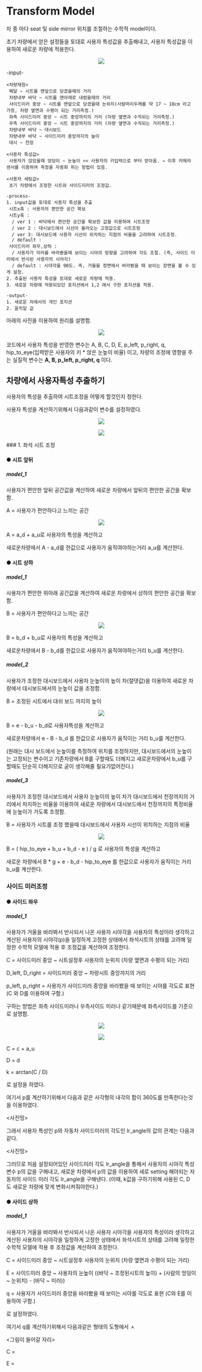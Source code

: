 # Transform Model

차 종 마다 seat 및 side mirror 위치를 조절하는 수학적 model이다.

초기 차량에서 얻은 설정들을 토대로 사용자 특성값을 추출해내고, 사용자 특성값을 이용하여 새로운 차량에 적용한다.

<p align="center"><img src="img\sequence.JPG"></p>
    -input-
    
    <차량재원>
     페달 ~ 시트를 맨앞으로 당겼을때의 거리
     차량내부 바닥 ~ 시트를 맨아래로 내렸을때의 거리
     사이드미러 중앙 ~ 시트를 맨앞으로 당겼을때 눈위치(사람머리두께를 약 17 ~ 18cm 라고 가정, 차량 옆면과 수평이 되는 거리측정.)
     좌측 사이드미러 중앙 ~ 시트 중앙까지의 거리 (차량 옆면과 수직되는 거리측정.)
     우측 사이드미러 중앙 ~ 시트 중앙까지의 거리 (차량 옆면과 수직되는 거리측정.)
     차량내부 바닥 ~ 대시보드
     차량내부 바닥 ~ 사이드미러 중앙까지의 높이
     대시 ~ 천장
    
    <사용자 특성값>
     사용자가 앉았을때 엉덩이 ~ 눈높이 << 사용자의 키입력으로 부터 받아옴. → 이후 카메라 센서를 이용하여 측정을 자동화 하는 방법이 있음.
    
    <사용자 세팅값>
     초기 차량에서 조정한 시트와 사이드미러의 조정값.
     
    -process-
    1. input값을 토대로 사용자 특성을 추출
     시트x축 : 사용자의 편안한 공간 확보
     시트y축 : 
      / ver 1 : 바닥에서 편안한 공간을 확보한 값을 이용하여 시트조정
      / ver 2 : 대시보드에서 시선이 올라오는 고정값으로 시트조정 
      / ver 3: 대시보드에 사용자 시선이 위치하는 지점의 비율을 고려하여 시트조정.
      / default : 
     사이드미러 좌우,상하 : 
      / 사용자가 미러를 바라봤을때 보이는 시야의 방향을 고려하여 각도 조절. (즉, 사이드 미러에서 반사된 사용자의 시야각)
      / default : 시야각을 90도. 즉, 거울을 정면에서 바라봤을 때 보이는 장면을 볼 수 있게 설정.
    2. 추출된 사용자 특성을 토대로 새로운 차량에 적용.
    3. 새로운 차량에 적용되있던 포지션에서 1,2 에서 구한 포지션을 적용.
    
    -output-
    1. 새로운 차에서의 개인 포지션
    2. 움직일 값



아래의 사진을 이용하여 원리를 설명함.

<p align="center"><img src="img\introduce_position.JPG"></p>




코드에서 사용자 특성을 반영한 변수는 A, B, C, D, E, p_left, p_right, q, hip_to_eye(입력받은 사용자의 키 *  앉은 눈높이 비율) 이고, 차량의 조정에 영향을 주는 실질적 변수는 **A, B,  p_left, p_right, q** 이다.



## 차량에서 사용자특성 추출하기

사용자의 특성을 추출하여 시트조정을 어떻게 할것인지 정한다.

사용자 특성을 계산하기위해서 다음과같이 변수를 설정하였다.

<p align="center"><img src="img\introduce_variable.JPG"></p>
<p align="center"><img src="img\introduce_position_2.JPG"></p>
### 1. 좌석 시트 조정

#### ● 시트 앞뒤

##### model_1

사용자가 편안한 앞뒤 공간값을 계산하여 새로운 차량에서 앞뒤의 편안한 공간을 확보함.

A = 사용자가 편안하다고 느끼는 공간 

<p align="center"><img src="img\A_model1.JPG"></p>
A = a_d + a_u로 사용자의 특성을 계산하고

새로운차량에서 A - a_d를 한값으로 사용자가 움직여야하는거리 a_u를 계산한다.

#### ● 시트 상하

##### model_1

사용자가 편안한 위아래 공간값을 계산하여 새로운 차량에서 상하의 편안한 공간을 확보함.

B = 사용자가 편안하다고 느끼는 공간

<p align="center"><img src="img\B_model1.JPG"></p>
B = b_d + b_u로 사용자의 특성을 계산하고

새로운차량에서 B - b_d를 한값으로 사용자가 움직여야하는거리 b_u를 계산한다.



##### model_2

사용자가 조정한 대시보드에서 사용자 눈높이의 높이 차(절댓값)을 이용하여 새로운 차량에서 대시보드에서의 눈높이 값을 조정함.

B = 조정된 시트에서 대쉬 보드 까지의 높이

<p align="center"><img src="img\B_model2.JPG"></p>

B = e - b_u - b_d로 사용자특성을 계산하고

새로운차량에서 e - B - b_d 를 한값으로 사용자가 움직이는 거리 b_u를 계산한다.

(원래는 대시 보드에서 눈높이를 측정하여 위치를 조정하지만, 대시보드에서의 눈높이는 고정되는 변수이고 기존차량에서 B를 구할때도 더해지고 새로운차량에서 b_u를 구할때도 단순히 더해지므로 굳이 생각해줄 필요가없어진다.)



##### model_3

사용자가 조정한 대시보드에서 사용자 눈높이의 높이 차가 대시보드에서 천장까지의 거리에서 차지하는 비율을 이용하여 새로운 차량에서 대시보드에서 천장까지의 특정비율에 눈높이가 가도록 조정함.

B = 사용자가 시트를 조정 했을때 대시보드에서 사용자 시선이 위치하는 지점의 비율

<p align="center"><img src="img\B_model3.JPG"></p>

B = ( hip_to_eye + b_u + b_d - e ) / g 로 사용자의 특성을 계산하고

새로운 차량에서 B * g + e - b_d - hip_to_eye 를 한값으로 사용자가 움직이는 거리 b_u를 계산한다.



### 사이드 미러조정

#### ● 사이드 좌우

##### 	model_1

사용자가 거울을 바라봐서 반사되서 나온 사용자 시야각을 사용자의 특성이라 생각하고 계산된 사용자의 시야각(p)을 일정하게 고정한 상태에서 좌석시트의 상태를 고려해 일정한 수학적 모델에 적용 후 조정값을 계산하여 조정한다.

C = 사이드미러 중앙 ~ 시트설정후 사용자의 눈위치 (차량 옆면과 수평이 되는 거리)

D_left, D_right = 사이드미러 중앙 ~ 차량시트 중앙까지의 거리

 p_left, p_right = 사용자가 사이드미러 중앙을 바라봤을 때 보이는 시야를 각도로 표현 (C 와 D를 이용하여 구함.)



구하는 방법은 좌측 사이드미러나 우측사이드 미러나 같기때문에 좌측사이드를 기준으로 설명함.

<p align="center"><img src="img\introduce_variable.JPG"></p>
<p align="center"><img src="img\introduce_position_2.JPG"></p>

C =  c + a_u

D = d

k = arctan(C / D)

로 설정을 하였다.

여기서 p를 계산하기위해서 다음과 같은 사각형의 내각의 합이 360도를 만족한다는것을 이용하였다.

<사진띵>

그래서 사용자 특성인 p와 자동차 사이드미러의 각도인 lr_angle의 값의 관계는 다음과 같다.

<사진띵>

그러므로 처음 설정되어있던 사이드미러 각도 lr_angle을 통해서 사용자의 시야각 특성 변수 p의 값을 구해내고, 새로운 차량에서 p의 값을 이용하여 새로 setting 해야되는 자동차의 사이드 미러 각도 lr_angle을 구해낸다. (이때, k값을 구하기위해 사용된 C, D 도 새로운 차량에 맞게 변화시켜줘야한다.)

#### ● 사이드 상하

##### 	model_1

사용자가 거울을 바라봐서 반사되서 나온 사용자 시야각을 사용자의 특성이라 생각하고 계산된 사용자의 시야각을 일정하게 고정한 상태에서 좌석시트의 상태를 고려해 일정한 수학적 모델에 적용 후 조정값을 계산하여 조정한다.

C = 사이드미러 중앙 ~ 시트설정후 사용자의 눈위치 (차량 옆면과 수평이 되는 거리)

E = 사이드미러 중앙 ~ 사용자의 눈높이 ((바닥 ~ 조정된시트의 높이) + (사람의 엉덩이 ~ 눈위치) - (바닥 ~ 미러))

q = 사용자가 사이드미러 중앙을 바라봤을 때 보이는 시야를 각도로 표현 (C와 E를 이용하여 구함.)

로 설정하였다.

여기서 q를 계산하기위해서 다음과같은 형태의 도형에서 ㅅ



<그림이 들어갈 자리>

C = 

E = 

